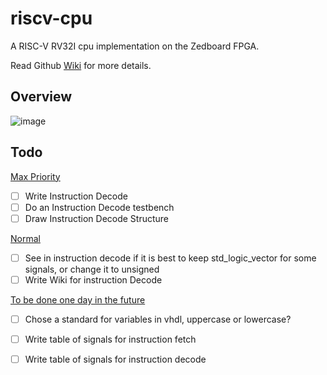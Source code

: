 # riscv-cpu
A RISC-V RV32I cpu implementation on the Zedboard FPGA.

Read Github [Wiki](https://github.com/Tech-Matt/riscv-cpu/wiki) for more details.

## Overview
![image](https://github.com/user-attachments/assets/d14bb4e3-7c2d-4a18-9439-53f07ec98cef)


## Todo

<ins> Max Priority </ins>

- [ ] Write Instruction Decode
- [ ] Do an Instruction Decode testbench
- [ ] Draw Instruction Decode Structure

<ins> Normal </ins>
- [ ] See in instruction decode if it is best to keep std_logic_vector for some signals, or change it to unsigned
- [ ] Write Wiki for instruction Decode

<ins> To be done one day in the future </ins>
- [ ] Chose a standard for variables in vhdl, uppercase or lowercase?
- [ ] Write table of signals for instruction fetch
- [ ] Write table of signals for instruction decode

